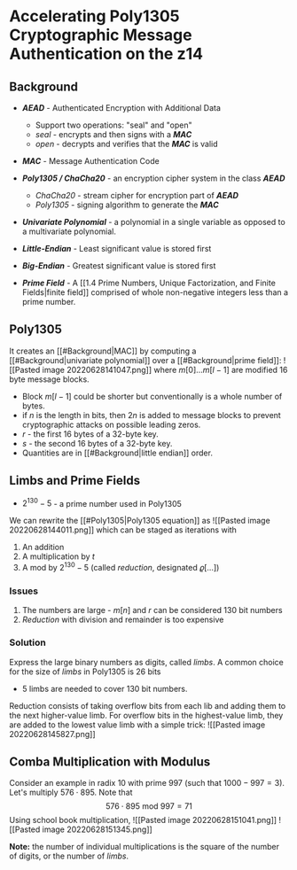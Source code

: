 # Accelerating Poly1305 Cryptographic Message Authentication on the z14
## Background
- ***AEAD*** - Authenticated Encryption with Additional Data
	- Support two operations: "seal" and "open"
	- *seal* - encrypts and then signs with a ***MAC***
	- *open* - decrypts and verifies that the ***MAC*** is valid
- ***MAC*** - Message Authentication Code

- ***Poly1305 / ChaCha20*** - an encryption cipher system in the class ***AEAD***
	- *ChaCha20* - stream cipher for encryption part of ***AEAD***
	- *Poly1305* - signing algorithm to generate the ***MAC***

- ***Univariate Polynomial*** - a polynomial in a single variable as opposed to a multivariate polynomial.

- ***Little-Endian*** - Least significant value is stored first
- ***Big-Endian*** - Greatest significant value is stored first

- ***Prime Field*** - A [[1.4 Prime Numbers, Unique Factorization, and Finite Fields|finite field]] comprised of whole non-negative integers less than a prime number.

## Poly1305
It creates an [[#Background|MAC]] by computing a [[#Background|univariate polynomial]] over a [[#Background|prime field]]:
![[Pasted image 20220628141047.png]]
where $m[0] \dots m[l-1]$ are modified 16 byte message blocks.
- Block $m[l-1]$ could be shorter but conventionally is a whole number of bytes.
- if $n$ is the length in bits, then $2n$ is added to message blocks to prevent cryptographic attacks on possible leading zeros.
- $r$ - the first 16 bytes of a 32-byte key.
- $s$ - the second 16 bytes of a 32-byte key.
- Quantities are in [[#Background|little endian]] order.

## Limbs and Prime Fields
- $2^{130}-5$ - a prime number used in Poly1305

We can rewrite the [[#Poly1305|Poly1305 equation]] as
![[Pasted image 20220628144011.png]]
which can be staged as iterations with
1.  An addition
2. A multiplication by $t$
3. A mod by $2^{130} - 5$ (called *reduction*, designated $\varrho[\dots]$)

### Issues
1. The numbers are large - $m[n]$ and $r$ can be considered 130 bit numbers
2. *Reduction* with division and remainder is too expensive

### Solution
Express the large binary numbers as digits, called *limbs*. A common choice for the size of *limbs* in Poly1305 is 26 bits
- 5 limbs are needed to cover 130 bit numbers.

Reduction consists of taking overflow bits from each lib and adding them to the next higher-value limb. For overflow bits in the highest-value limb, they are added to the lowest value limb with a simple trick:
![[Pasted image 20220628145827.png]]

## Comba Multiplication with Modulus
Consider an example in radix 10 with prime 997 (such that $1000 - 997 = 3$). Let's multiply $576 \cdot 895$. Note that 
$$576 \cdot 895 \text{ mod } 997 = 71$$
Using school book multiplication,
![[Pasted image 20220628151041.png]]
![[Pasted image 20220628151345.png]]

**Note:** the number of individual multiplications is the square of the number of digits, or the number of *limbs*. 